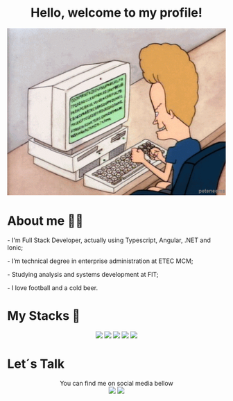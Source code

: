 <h1 align="center"> Hello, welcome to my profile! </h1>
<div align="center">
   <img width="600" src="ezgif.com-gif-maker.gif">
</div>
<h1>About me 🙋‍♂️</h1>
<p>- I'm Full Stack Developer, actually using Typescript, Angular, .NET and Ionic;</p>
<p>- I’m technical degree in enterprise administration at ETEC MCM;</p>
<p>- Studying analysis and systems development at FIT;</p>
<p>- I love football and a cold beer.</p>
<h1>My Stacks 🎲</h1>
<div align="center">
   <img src="https://cdn.jsdelivr.net/gh/devicons/devicon/icons/dotnetcore/dotnetcore-original.svg" width="100"/>
   <img src="https://cdn.jsdelivr.net/gh/devicons/devicon/icons/angularjs/angularjs-original.svg" width="100"/>
   <img src="https://cdn.jsdelivr.net/gh/devicons/devicon/icons/javascript/javascript-original.svg" width="100"/>
   <img src="https://cdn.jsdelivr.net/gh/devicons/devicon/icons/typescript/typescript-original.svg" width="100"/>
   <img src="https://cdn.jsdelivr.net/gh/devicons/devicon/icons/ionic/ionic-original.svg" width="100"/>


 <h1 align="left">Let´s Talk</h1>
  You can find me on social media bellow 
  <div> 
    <a href = "vitorcbs18@gmail.com"><img src="https://img.shields.io/badge/-Gmail-%23333?style=for-the-badge&logo=gmail&logoColor=white" target="_blank"></a>
    <a href="https://www.linkedin.com/in/vitor-contine/" target="_blank"><img src="https://img.shields.io/badge/-LinkedIn-%230077B5?style=for-the-badge&logo=linkedin&logoColor=white" target="_blank"></a>
  </div>
